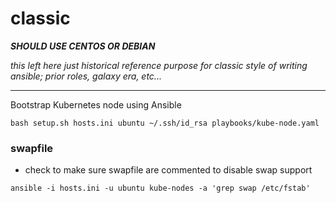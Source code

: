 # classic

___SHOULD USE CENTOS OR DEBIAN___

_this left here just historical reference purpose for classic style of writing ansible; prior roles, galaxy era, etc..._

---

Bootstrap Kubernetes node using Ansible

```
bash setup.sh hosts.ini ubuntu ~/.ssh/id_rsa playbooks/kube-node.yaml
```

### swapfile

- check to make sure swapfile are commented to disable swap support

```
ansible -i hosts.ini -u ubuntu kube-nodes -a 'grep swap /etc/fstab'
```
